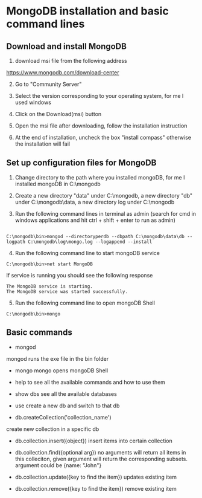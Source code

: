 # MongoDB installation and basic command lines

## Download and install MongoDB 

1. download msi file from the following address

https://www.mongodb.com/download-center

2. Go to "Community Server"

3. Select the version corresponding to your operating system, for me I used windows

4. Click on the Download(msi) button

5. Open the msi file after downloading, follow the installation instruction

6. At the end of installation, uncheck the box "install compass" otherwise the installation will fail

## Set up configuration files for MongoDB

1. Change directory to the path where you installed mongoDB, for me I installed mongoDB in C:\mongodb

2. Create a new directory "data" under C:\mongodb, a new directory "db" under C:\mongodb\data, a new directory log under C:\mongodb

3. Run the following command lines in terminal as admin (search for cmd in windows applications and hit ctrl + shift + enter to run as admin)

```

C:\mongodb\bin>mongod --directoryperdb --dbpath C:\mongodb\data\db --logpath C:\mongodb\log\mongo.log --logappend --install

```
4. Run the following command line to start mongoDB service

```
C:\mongodb\bin>net start MongoDB

```

If service is running you should see the following response

```
The MongoDB service is starting.
The MongoDB service was started successfully.
```

5. Run the following command line to open mongoDB Shell

```
C:\mongodb\bin>mongo

```

## Basic commands

* mongod

mongod runs the exe file in the bin folder

* mongo
mongo opens mongoDB Shell

* help
to see all the available commands and how to use them

* show dbs
see all the available databases

* use
create a new db and switch to that db

* db.createCollection('collection_name')

create new collection in a specific db

* db.collection.insert({object})
insert items into certain collection

* db.collection.find({optional arg})
no arguments will return all items in this colleciton, given argument will return the corresponding subsets. argument could be {name: "John"}

* db.collection.update({key to find the item})
updates existing item

* db.collection.remove({key to find the item})
remove existing item
